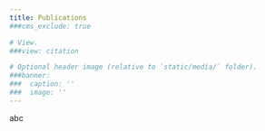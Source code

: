 ```yaml
---
title: Publications
###cms_exclude: true

# View.
###view: citation

# Optional header image (relative to `static/media/` folder).
###banner:
###  caption: ''
###  image: ''
---
```


abc